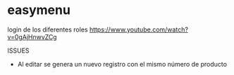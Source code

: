 # easymenu
login de los diferentes roles
https://www.youtube.com/watch?v=0gAjHnwvZCg

ISSUES
* Al editar se genera un nuevo registro con el mismo número de producto